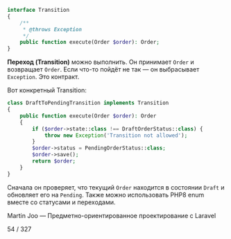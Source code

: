 ```php
interface Transition
{
    /**
     * @throws Exception
     */
    public function execute(Order $order): Order;
}
```
**Переход (Transition)** можно выполнить. Он принимает `Order` и возвращает `Order`.
Если что-то пойдёт не так — он выбрасывает `Exception`. Это контракт.

Вот конкретный Transition:

```php
class DraftToPendingTransition implements Transition
{
    public function execute(Order $order): Order
    {
        if ($order->state::class !== DraftOrderStatus::class) {
            throw new Exception('Transition not allowed');
        }
        $order->status = PendingOrderStatus::class;
        $order->save();
        return $order;
    }
}
```

Сначала он проверяет, что текущий `Order` находится в состоянии `Draft` и обновляет его на `Pending`.
Также можно использовать PHP8 enum вместе со статусами и переходами.

Martin Joo — Предметно-ориентированное проектирование с Laravel

54 / 327
